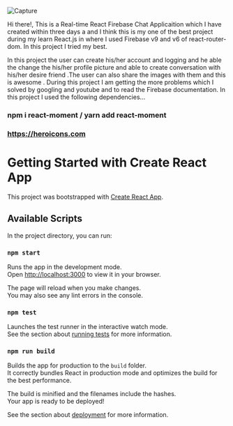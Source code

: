 ![Capture](https://user-images.githubusercontent.com/87976069/188420142-44114904-215b-4032-b41a-450103c86b41.PNG)


Hi there!,
This is a Real-time React Firebase Chat Applicaition which I have created within three days a
and I think this is my one of the best project during my learn React.js in where I used Firebase v9 and v6 of react-router-dom. In this project I tried my best.

In this project the user can create his/her account and logging and he able the change the his/her profile picture and able to create conversation with his/her desire friend .The user can also share the images with them and this is awesome . During this project I am getting the more problems which I solved by googling and youtube and to read the Firebase documentation. In this project I used the following dependencies...

### npm i react-moment / yarn add react-moment

### https://heroicons.com

# Getting Started with Create React App

This project was bootstrapped with [Create React App](https://github.com/facebook/create-react-app).

## Available Scripts

In the project directory, you can run:

### `npm start`

Runs the app in the development mode.\
Open [http://localhost:3000](http://localhost:3000) to view it in your browser.

The page will reload when you make changes.\
You may also see any lint errors in the console.

### `npm test`

Launches the test runner in the interactive watch mode.\
See the section about [running tests](https://facebook.github.io/create-react-app/docs/running-tests) for more information.

### `npm run build`

Builds the app for production to the `build` folder.\
It correctly bundles React in production mode and optimizes the build for the best performance.

The build is minified and the filenames include the hashes.\
Your app is ready to be deployed!

See the section about [deployment](https://facebook.github.io/create-react-app/docs/deployment) for more information.
